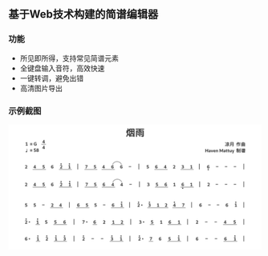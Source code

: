 ## 基于Web技术构建的简谱编辑器

### 功能
* 所见即所得，支持常见简谱元素
* 全键盘输入音符，高效快速
* 一键转调，避免出错
* 高清图片导出

### 示例截图
![](./screenshot.png)
